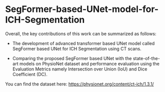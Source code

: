 # SegFormer-based-UNet-model-for-ICH-Segmentation

Overall, the key contributions of this work can be summarized as follows:

 * The development of advanced transformer based UNet model called SegFormer
based UNet for ICH Segmentation using CT scans.

 * Comparing the proposed SegFormer based UNet with the state-of-the-art models on
PhysioNet dataset and performance evaluation using the Evaluation Metrics namely
Intersection over Union (IoU) and Dice Coefficient (DC).

You can find the dataset here: https://physionet.org/content/ct-ich/1.3.1/
